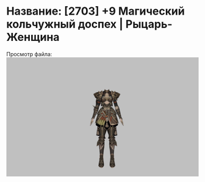 # Название: [2703] +9 Магический кольчужный доспех | Рыцарь-Женщина

Просмотр файла:
![p010006.png](p010006.png)